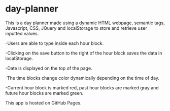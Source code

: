 # day-planner

This is a day planner made using a dynamic HTML webpage, semantic tags, Javascript, CSS, JQuery and localStorage to store and retrieve user inputted values.

-Users are able to type inside each hour block.

-Clicking on the save button to the right of the hour block saves the data in localStorage.

-Date is displayed on the top of the page.

-The time blocks change color dynamically depending on the time of day.

-Current hour block is marked red, past hour blocks are marked gray and future hour blocks are marked green.

This app is hosted on GitHub Pages.